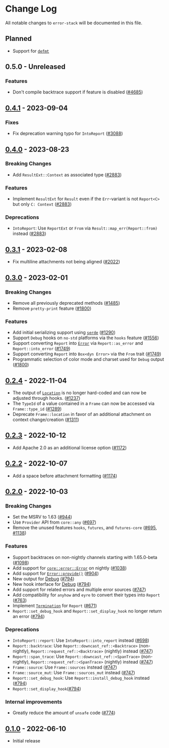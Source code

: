 # Change Log

All notable changes to `error-stack` will be documented in this file.

## Planned

- Support for [`defmt`](https://defmt.ferrous-systems.com)

## 0.5.0 - Unreleased

### Features

- Don't compile backtrace support if feature is disabled ([#4685](https://github.com/hashintel/hash/pull/4685))

## [0.4.1](https://github.com/hashintel/hash/tree/error-stack%400.4.1/libs/error-stack) - 2023-09-04

### Fixes

- Fix deprecation warning typo for `IntoReport` ([#3088](https://github.com/hashintel/hash/pull/3088))

## [0.4.0](https://github.com/hashintel/hash/tree/error-stack%400.4.0/libs/error-stack) - 2023-08-23

### Breaking Changes

- Add `ResultExt::Context` as associated type ([#2883](https://github.com/hashintel/hash/pull/2883))

### Features

- Implement `ResultExt` for `Result` even if the `Err`-variant is not `Report<C>` but only `C: Context` ([#2883](https://github.com/hashintel/hash/pull/2883))

### Deprecations

- `IntoReport`: Use `ReportExt` or `From` via `Result::map_err(Report::from)` instead ([#2883](https://github.com/hashintel/hash/pull/2883))

## [0.3.1](https://github.com/hashintel/hash/tree/error-stack%400.3.1/libs/error-stack) - 2023-02-08

- Fix multiline attachments not being aligned ([#2022](https://github.com/hashintel/hash/pull/2022))

## [0.3.0](https://github.com/hashintel/hash/tree/error-stack%400.3.0/libs/error-stack) - 2023-02-01

### Breaking Changes

- Remove all previously deprecated methods ([#1485](https://github.com/hashintel/hash/pull/1485))
- Remove `pretty-print` feature ([#1800](https://github.com/hashintel/hash/pull/1800))

### Features

- Add initial serializing support using [`serde`](https://serde.rs) ([#1290](https://github.com/hashintel/hash/pull/1290))
- Support `Debug` hooks on `no-std` platforms via the `hooks` feature ([#1556](https://github.com/hashintel/hash/pull/1556))
- Support converting `Report` into [`Error`](https://doc.rust-lang.org/core/error/trait.Error.html) via `Report::as_error` and `Report::into_error` ([#1749](https://github.com/hashintel/hash/pull/1749))
- Support converting `Report` into `Box<dyn Error>` via the `From` trait ([#1749](https://github.com/hashintel/hash/pull/1749))
- Programmatic selection of color mode and charset used for `Debug` output ([#1800](https://github.com/hashintel/hash/pull/1800))

## [0.2.4](https://github.com/hashintel/hash/tree/error-stack%400.2.4/packages/libs/error-stack) - 2022-11-04

- The output of [`Location`](https://doc.rust-lang.org/std/panic/struct.Location.html) is no longer hard-coded and can now be adjusted through hooks. ([#1237](https://github.com/hashintel/hash/pull/1237))
- The `TypeId` of a value contained in a `Frame` can now be accessed via `Frame::type_id` ([#1289](https://github.com/hashintel/hash/pull/1289))
- Deprecate `Frame::location` in favor of an additional attachment on context change/creation ([#1311](https://github.com/hashintel/hash/pull/1311))

## [0.2.3](https://github.com/hashintel/hash/tree/error-stack%400.2.3/packages/libs/error-stack) - 2022-10-12

- Add Apache 2.0 as an additional license option ([#1172](https://github.com/hashintel/hash/pull/1172))

## [0.2.2](https://github.com/hashintel/hash/tree/error-stack%400.2.2/packages/libs/error-stack) - 2022-10-07

- Add a space before attachment formatting ([#1174](https://github.com/hashintel/hash/pull/1174))

## [0.2.0](https://github.com/hashintel/hash/tree/error-stack%400.2.0/packages/libs/error-stack) - 2022-10-03

### Breaking Changes

- Set the MSRV to 1.63 ([#944](https://github.com/hashintel/hash/pull/944))
- Use `Provider` API from `core::any` ([#697](https://github.com/hashintel/hash/pull/697))
- Remove the unused features `hooks`, `futures`, and `futures-core` ([#695](https://github.com/hashintel/hash/pull/695), [#1138](https://github.com/hashintel/hash/pull/1138))

### Features

- Support backtraces on non-nightly channels starting with 1.65.0-beta ([#1098](https://github.com/hashintel/hash/pull/1098))
- Add support for [`core::error::Error`](https://doc.rust-lang.org/nightly/core/error/trait.Error.html) on nightly ([#1038](https://github.com/hashintel/hash/pull/1038))
- Add support for [`Error::provide()`](https://doc.rust-lang.org/nightly/core/error/trait.Error.html#method.provide) ([#904](https://github.com/hashintel/hash/pull/904))
- New output for [Debug](https://doc.rust-lang.org/nightly/core/fmt/trait.Debug.html) ([#794](https://github.com/hashintel/hash/pull/794))
- New hook interface for [Debug](https://doc.rust-lang.org/nightly/core/fmt/trait.Debug.html) ([#794](https://github.com/hashintel/hash/pull/794))
- Add support for related errors and multiple error sources ([#747](https://github.com/hashintel/hash/pull/747))
- Add compatibility for `anyhow` and `eyre` to convert their types into `Report` ([#763](https://github.com/hashintel/hash/pull/763))
- Implement [`Termination`](https://doc.rust-lang.org/stable/std/process/trait.Termination.html) for `Report` ([#671](https://github.com/hashintel/hash/pull/671))
- `Report::set_debug_hook` and `Report::set_display_hook` no longer return an error ([#794](https://github.com/hashintel/hash/pull/794))

### Deprecations

- `IntoReport::report`: Use `IntoReport::into_report` instead ([#698](https://github.com/hashintel/hash/pull/698))
- `Report::backtrace`: Use `Report::downcast_ref::<Backtrace>` (non-nightly), `Report::request_ref::<Backtrace>` (nightly) instead ([#747](https://github.com/hashintel/hash/pull/747))
- `Report::span_trace`: Use `Report::downcast_ref::<SpanTrace>` (non-nightly), `Report::request_ref::<SpanTrace>` (nightly) instead ([#747](https://github.com/hashintel/hash/pull/747))
- `Frame::source`: Use `Frame::sources` instead ([#747](https://github.com/hashintel/hash/pull/747))
- `Frame::source_mut`: Use `Frame::sources_mut` instead ([#747](https://github.com/hashintel/hash/pull/747))
- `Report::set_debug_hook`: Use `Report::install_debug_hook` instead ([#794](https://github.com/hashintel/hash/pull/794))
- `Report::set_display_hook`([#794](https://github.com/hashintel/hash/pull/794))

### Internal improvements

- Greatly reduce the amount of `unsafe` code ([#774](https://github.com/hashintel/hash/pull/774))

## [0.1.0](https://github.com/hashintel/hash/tree/error-stack%400.1.0/packages/libs/error-stack) - 2022-06-10

- Initial release
